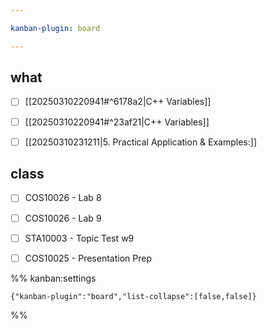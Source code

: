 ```yaml
---

kanban-plugin: board

---
```


## what

- [ ] [[20250310220941#^6178a2|C++ Variables]]
- [ ] [[20250310220941#^23af21|C++ Variables]]
- [ ] [[20250310231211|5. Practical Application & Examples:]]


## class

- [ ] COS10026 - Lab 8
- [ ] COS10026 - Lab 9
- [ ] STA10003 - Topic Test w9
- [ ] COS10025 - Presentation Prep




%% kanban:settings
```
{"kanban-plugin":"board","list-collapse":[false,false]}
```
%%